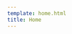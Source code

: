 ```yaml
---
template: home.html
title: Home
---
```


<style>
  .md-typeset h1,
  .md-content__button {
    display: none;
  }
</style>
